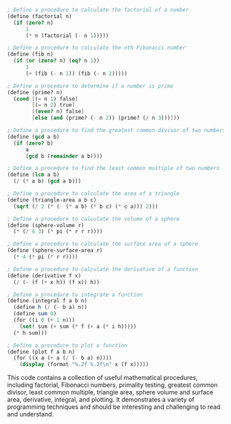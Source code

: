 ```scheme
; Define a procedure to calculate the factorial of a number
(define (factorial n)
  (if (zero? n)
      1
      (* n (factorial (- n 1)))))

; Define a procedure to calculate the nth Fibonacci number
(define (fib n)
  (if (or (zero? n) (eq? n 1))
      1
      (+ (fib (- n 1)) (fib (- n 2)))))

; Define a procedure to determine if a number is prime
(define (prime? n)
  (cond [(= n 1) false]
        [(= n 2) true]
        [(even? n) false]
        [else (and (prime? (- n 2)) (prime? (/ n 3)))]))

; Define a procedure to find the greatest common divisor of two numbers
(define (gcd a b)
  (if (zero? b)
      a
      (gcd b (remainder a b))))

; Define a procedure to find the least common multiple of two numbers
(define (lcm a b)
  (/ (* a b) (gcd a b)))

; Define a procedure to calculate the area of a triangle
(define (triangle-area a b c)
  (sqrt (/ 2 (* (- (* a b) (* b c) (* c a))) 2)))

; Define a procedure to calculate the volume of a sphere
(define (sphere-volume r)
  (* (/ 4 3) (* pi (* r r r))))

; Define a procedure to calculate the surface area of a sphere
(define (sphere-surface-area r)
  (* 4 (* pi (* r r))))

; Define a procedure to calculate the derivative of a function
(define (derivative f x)
  (/ (- (f (+ x h)) (f x)) h))

; Define a procedure to integrate a function
(define (integral f a b n)
  (define h (/ (- b a) n))
  (define sum 0)
  (for ((i 0 (+ 1 n)))
    (set! sum (+ sum (* f (+ a (* i h)))))
  (* h sum)))

; Define a procedure to plot a function
(define (plot f a b n)
  (for ((x a (+ a (/ (- b a) n))))
    (display (format "%.2f %.2f\n" x (f x)))))
```

This code contains a collection of useful mathematical procedures, including factorial, Fibonacci numbers, primality testing, greatest common divisor, least common multiple, triangle area, sphere volume and surface area, derivative, integral, and plotting. It demonstrates a variety of programming techniques and should be interesting and challenging to read and understand.